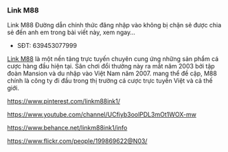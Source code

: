 ### Link M88

Link M88 Đường dẫn chính thức đăng nhập vào không bị chặn sẽ được chia sẻ đến anh em trong bài viết này, xem ngay…

- SĐT: 639453077999

[Link M88](https://linkm88.ink/) là một nền tảng trực tuyến chuyên cung ứng những sản phẩm cá cược hàng đầu hiện tại. Sân chơi đổi thưởng này ra mắt năm 2003 bởi tập đoàn Mansion và du nhập vào Việt Nam năm 2007. mang thể đề cập, M88 chính là công ty đi đầu trong thị trường cá cược trực tuyến Việt và cả thế giới.

https://www.pinterest.com/linkm88ink1/

https://www.youtube.com/channel/UCfiyb3oolPDL3mOt1WOX-mw

https://www.behance.net/linkm88ink1/info

https://www.flickr.com/people/199869622@N03/

